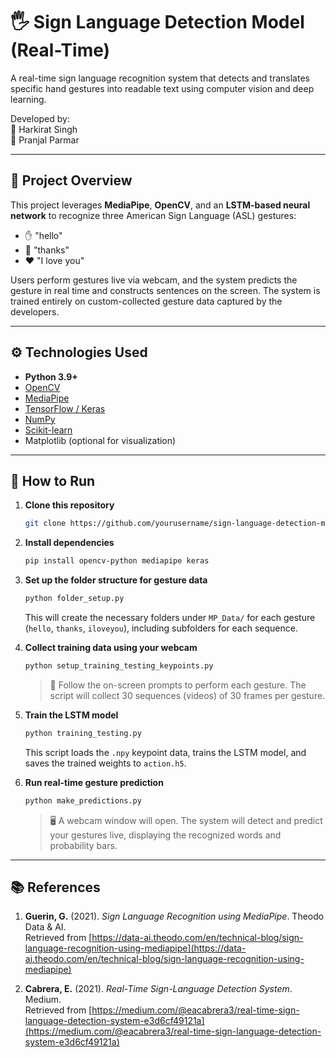 # 🖐️ Sign Language Detection Model (Real-Time)

A real-time sign language recognition system that detects and translates specific hand gestures into readable text using computer vision and deep learning.

Developed by:  
👤 Harkirat Singh  
👤 Pranjal Parmar

---

## 📌 Project Overview

This project leverages **MediaPipe**, **OpenCV**, and an **LSTM-based neural network** to recognize three American Sign Language (ASL) gestures:

- ✋ "hello"
- 🙏 "thanks"
- ❤️ "I love you"

Users perform gestures live via webcam, and the system predicts the gesture in real time and constructs sentences on the screen. The system is trained entirely on custom-collected gesture data captured by the developers.

---

## ⚙️ Technologies Used

- **Python 3.9+**
- [OpenCV](https://opencv.org/)
- [MediaPipe](https://mediapipe.dev/)
- [TensorFlow / Keras](https://keras.io/)
- [NumPy](https://numpy.org/)
- [Scikit-learn](https://scikit-learn.org/)
- Matplotlib (optional for visualization)

---

## 🚀 How to Run

1. **Clone this repository**

   ```bash
   git clone https://github.com/yourusername/sign-language-detection-model.git
   ```

2. **Install dependencies**

   ```bash
   pip install opencv-python mediapipe keras
   ```

3. **Set up the folder structure for gesture data**

   ```bash
   python folder_setup.py
   ```

   This will create the necessary folders under `MP_Data/` for each gesture (`hello`, `thanks`, `iloveyou`), including subfolders for each sequence.

4. **Collect training data using your webcam**

   ```bash
   python setup_training_testing_keypoints.py
   ```

   > 🎥 Follow the on-screen prompts to perform each gesture. The script will collect 30 sequences (videos) of 30 frames per gesture.

5. **Train the LSTM model**

   ```bash
   python training_testing.py
   ```

   This script loads the `.npy` keypoint data, trains the LSTM model, and saves the trained weights to `action.h5`.

6. **Run real-time gesture prediction**
   ```bash
   python make_predictions.py
   ```
   > 🖥️ A webcam window will open. The system will detect and predict your gestures live, displaying the recognized words and probability bars.

---

## 📚 References

1. **Guerin, G.** (2021). _Sign Language Recognition using MediaPipe_. Theodo Data & AI.  
   Retrieved from [https://data-ai.theodo.com/en/technical-blog/sign-language-recognition-using-mediapipe](https://data-ai.theodo.com/en/technical-blog/sign-language-recognition-using-mediapipe)

2. **Cabrera, E.** (2021). _Real-Time Sign-Language Detection System_. Medium.  
   Retrieved from [https://medium.com/@eacabrera3/real-time-sign-language-detection-system-e3d6cf49121a](https://medium.com/@eacabrera3/real-time-sign-language-detection-system-e3d6cf49121a)
